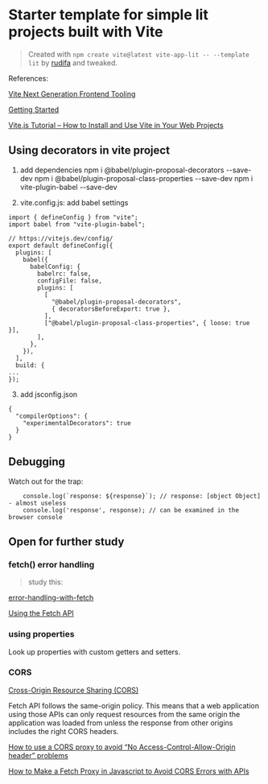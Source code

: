 # Starter template for simple lit projects built with Vite

> Created with `npm create vite@latest vite-app-lit -- --template lit` by [rudifa](https://github.com/rudifa) and tweaked.

References:

[Vite
Next Generation Frontend Tooling](https://vitejs.dev/)

[Getting Started](https://vitejs.dev/guide/)

[Vite.js Tutorial – How to Install and Use Vite in Your Web Projects](https://www.freecodecamp.org/news/get-started-with-vite/)

## Using decorators in vite project

1. add dependencies
   npm i @babel/plugin-proposal-decorators --save-dev
   npm i @babel/plugin-proposal-class-properties --save-dev
   npm i vite-plugin-babel --save-dev

2. vite.config.js: add babel settings

```
import { defineConfig } from "vite";
import babel from "vite-plugin-babel";

// https://vitejs.dev/config/
export default defineConfig({
  plugins: [
    babel({
      babelConfig: {
        babelrc: false,
        configFile: false,
        plugins: [
          [
            "@babel/plugin-proposal-decorators",
            { decoratorsBeforeExport: true },
          ],
          ["@babel/plugin-proposal-class-properties", { loose: true }],
        ],
      },
    }),
  ],
  build: {
...
});

```

3. add jsconfig.json

```
{
  "compilerOptions": {
    "experimentalDecorators": true
  }
}
```

## Debugging

Watch out for the trap:

```
    console.log(`response: ${response}`); // response: [object Object] - almost useless
    console.log('response', response); // can be examined in the browser console
```

## Open for further study

### fetch() error handling

> study this:

[error-handling-with-fetch](https://gist.github.com/odewahn/5a5eeb23279eed6a80d7798fdb47fe91)

[Using the Fetch API](https://developer.mozilla.org/en-US/docs/Web/API/Fetch_API/Using_Fetch)

### using properties

Look up properties with custom getters and setters.

### CORS

[Cross-Origin Resource Sharing (CORS)](https://developer.mozilla.org/en-US/docs/Web/HTTP/CORS)

Fetch API follows the same-origin policy. This means that a web application using those APIs
can only request resources from the same origin the application was loaded from
unless the response from other origins includes the right CORS headers.

[How to use a CORS proxy to avoid “No Access-Control-Allow-Origin header” problems](https://stackoverflow.com/questions/43871637/no-access-control-allow-origin-header-is-present-on-the-requested-resource-whe/43881141#43881141)

[How to Make a Fetch Proxy in Javascript to Avoid CORS Errors with APIs](https://kennethscoggins.medium.com/how-to-make-a-fetch-proxy-in-javascript-to-avoid-cors-errors-with-apis-2b93c4ed0e78)
